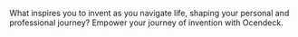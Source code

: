 What inspires you to invent as you navigate life, shaping your personal and professional journey? Empower your journey of invention with Ocendeck.
